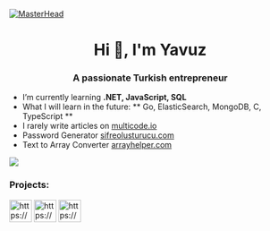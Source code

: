 [![MasterHead](https://multicode.io/wp-content/uploads/2023/11/black-e1700314855239.jpg)](https://multicode.io)

<h1 align="center">Hi 👋, I'm Yavuz</h1>
<h3 align="center">A passionate Turkish entrepreneur </h3>

- I’m currently learning **.NET, JavaScript, SQL**
- What I will learn in the future: ** Go, ElasticSearch, MongoDB, C, TypeScript **
- I rarely write articles on [multicode.io](https://www.multicode.io)
- Password Generator [sifreolusturucu.com](https://www.sifreolusturucu.com)
- Text to Array Converter [arrayhelper.com](https://www.arrayhelper.com)

[![](https://visitcount.itsvg.in/api?id=yavuzyazici&label=Profile%20Views&color=1&icon=5&pretty=true)](https://github.com/yavuzyazici)

<h3 align="left"> Projects:</h3>
<p align="left">
  <a href="https://multicode.io/" target="blank"><img align="center" src="https://multicode.io/wp-content/uploads/2023/10/favicon-150x150.png" alt="https://multicode.io/" height="40" width="40" /></a>
  <a href="https://www.arrayhelper.com/" target="blank"><img align="center" src="https://www.arrayhelper.com/images/icons/icon.png" alt="https://www.arrayhelper.com/" height="40" width="40" /></a>
  <a href="https://sifreolusturucu.com/" target="blank"><img align="center" src="https://sifreolusturucu.com/favicon.ico" alt="https://www.sifreolusturu.com/" height="40" width="40" /></a>
</p>

